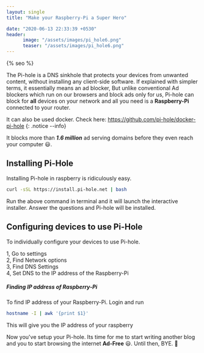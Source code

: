 ```yaml
---
layout: single
title: "Make your Raspberry-Pi a Super Hero"

date: "2020-06-13 22:33:39 +0530"
header:
      image: "/assets/images/pi_hole6.png"
      teaser: "/assets/images/pi_hole6.png"
---
```

{% seo %}

The Pi-hole is a DNS sinkhole that protects your devices from unwanted content, without
installing any client-side software. If explained with simpler terms, it essentially means an
ad blocker, But unlike conventional  Ad blockers which run on our browsers and block ads
only for us, Pi-hole can block for  **all**   devices on your network and all you need is a
**Raspberry-Pi**  connected to your router.

It can also be used docker. Check here: <https://github.com/pi-hole/docker-pi-hole>
{: .notice  --info}

It blocks more than **_1.6 million_**  ad serving domains before they even reach your computer
:smiley:.

## Installing Pi-Hole

Installing Pi-hole in raspberry is ridiculously easy.

```bash
curl -sSL https://install.pi-hole.net | bash
```

 Run the above command in terminal and it will launch the interactive installer. Answer the
questions and Pi-hole will be installed.

## Configuring devices to use Pi-Hole

To individually configure your devices to use Pi-hole.

1,  Go to settings  
2,  Find Network options  
3,  Find DNS Settings  
4,  Set DNS to the IP address of the Raspberry-Pi  

##### Finding IP address of Raspberry-Pi
To find IP address of your Raspberry-Pi. Login and run

```bash
hostname -I | awk '{print $1}'
```

This will give you the IP address of your raspberry

Now you've setup your Pi-hole. Its time for me to start writing another blog and you to start
browsing the internet **Ad-Free**  :smiley:. Until then, BYE. :wave:
